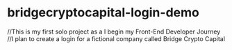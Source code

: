 # bridgecryptocapital-login-demo
//This is my first solo project as a I begin my Front-End Developer Journey
//I plan to create a login for a fictional company called Bridge Crypto Capital
